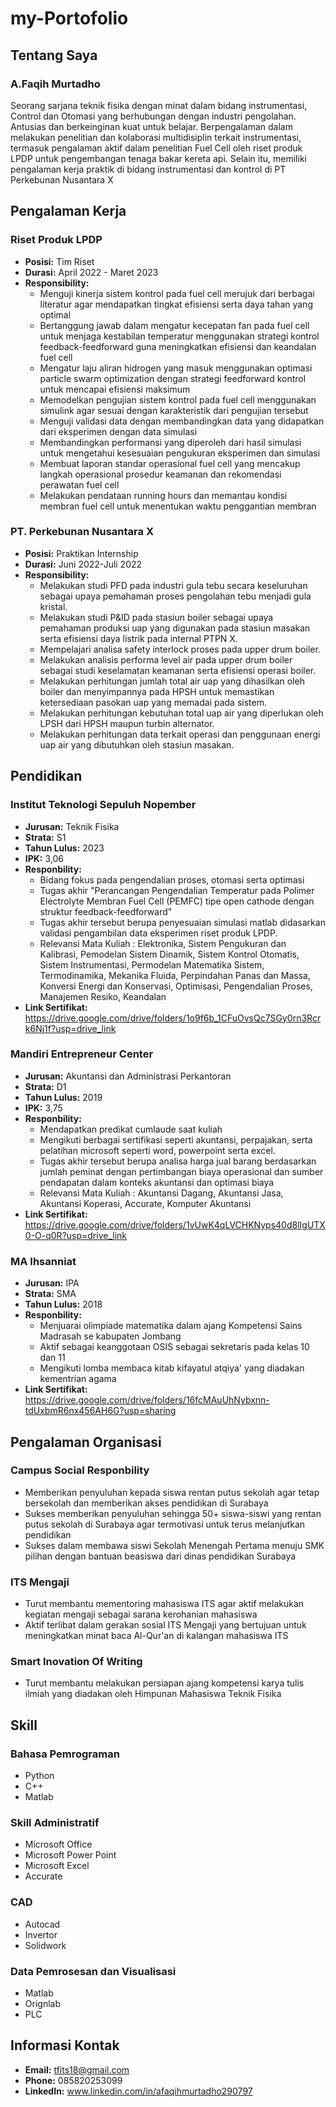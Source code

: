 # my-Portofolio

## Tentang Saya

### A.Faqih Murtadho
Seorang sarjana teknik fisika dengan minat dalam bidang instrumentasi, Control dan Otomasi yang berhubungan dengan industri pengolahan. Antusias dan berkeinginan kuat untuk belajar. Berpengalaman dalam melakukan penelitian dan kolaborasi multidisiplin terkait instrumentasi, termasuk pengalaman aktif dalam penelitian Fuel Cell oleh riset produk LPDP untuk pengembangan tenaga bakar kereta api. Selain itu, memiliki pengalaman kerja praktik di bidang instrumentasi dan kontrol di PT Perkebunan Nusantara X

## Pengalaman Kerja

### Riset Produk LPDP
- **Posisi:** Tim Riset
- **Durasi:** April 2022 - Maret 2023
- **Responsibility:**
  - Menguji kinerja sistem kontrol pada fuel cell merujuk dari berbagai literatur agar mendapatkan tingkat efisiensi serta daya tahan yang optimal
  - Bertanggung jawab dalam mengatur kecepatan fan pada fuel cell untuk menjaga kestabilan temperatur menggunakan strategi kontrol feedback-feedforward guna meningkatkan
    efisiensi dan keandalan fuel cell
  - Mengatur laju aliran hidrogen yang masuk menggunakan optimasi particle swarm optimization dengan strategi feedforward kontrol untuk mencapai efisiensi maksimum
  - Memodelkan pengujian sistem kontrol pada fuel cell menggunakan simulink agar sesuai dengan karakteristik dari pengujian tersebut
  - Menguji validasi data dengan membandingkan data yang didapatkan dari eksperimen dengan data simulasi
  - Membandingkan performansi yang diperoleh dari hasil simulasi untuk mengetahui kesesuaian pengukuran eksperimen dan simulasi
  - Membuat laporan standar operasional fuel cell yang mencakup langkah operasional prosedur keamanan dan rekomendasi perawatan fuel cell
  - Melakukan pendataan running hours dan memantau kondisi membran fuel cell untuk menentukan waktu penggantian membran

### PT. Perkebunan Nusantara X
- **Posisi:** Praktikan Internship
- **Durasi:** Juni 2022-Juli 2022
- **Responsibility:**
  - Melakukan studi PFD pada industri gula tebu secara keseluruhan sebagai upaya pemahaman proses pengolahan tebu menjadi gula kristal.
  - Melakukan studi P&ID pada stasiun boiler sebagai upaya pemahaman produksi uap yang digunakan pada stasiun masakan serta efisiensi daya listrik pada internal PTPN X.
  - Mempelajari analisa safety interlock proses pada upper drum boiler.
  - Melakukan analisis performa level air pada upper drum boiler sebagai studi keselamatan keamanan serta efisiensi operasi boiler.
  - Melakukan perhitungan jumlah total air uap yang dihasilkan oleh boiler dan menyimpannya pada HPSH untuk memastikan ketersediaan pasokan uap yang memadai pada sistem.
  - Melakukan perhitungan kebutuhan total uap air yang diperlukan oleh LPSH dari HPSH maupun turbin alternator.
  - Melakukan perhitungan data terkait operasi dan penggunaan energi uap air yang dibutuhkan oleh stasiun masakan.

<!-- Add more work experiences if applicable -->

## Pendidikan

### Institut Teknologi Sepuluh Nopember

- **Jurusan:** Teknik Fisika
- **Strata:** S1
- **Tahun Lulus:** 2023
- **IPK:** 3,06
- **Responbility:**
  - Bidang fokus pada pengendalian proses, otomasi serta optimasi
  - Tugas akhir "Perancangan Pengendalian Temperatur pada Polimer Electrolyte Membran Fuel Cell (PEMFC) tipe open cathode dengan struktur feedback-feedforward"
  - Tugas akhir tersebut berupa penyesuaian simulasi matlab didasarkan validasi pengambilan data eksperimen riset produk LPDP.
  - Relevansi Mata Kuliah : Elektronika, Sistem Pengukuran dan Kalibrasi, Pemodelan Sistem Dinamik, Sistem Kontrol Otomatis, Sistem Instrumentasi, Permodelan Matematika Sistem, Termodinamika, Mekanika Fluida, Perpindahan Panas dan Massa, Konversi Energi dan Konservasi, Optimisasi, Pengendalian Proses, Manajemen Resiko, Keandalan
- **Link Sertifikat:** https://drive.google.com/drive/folders/1o9f6b_1CFuOvsQc7SGy0rn3Rcrk6Nj1f?usp=drive_link
 
 ### Mandiri Entrepreneur Center
 
- **Jurusan:** Akuntansi dan Administrasi Perkantoran
- **Strata:** D1
- **Tahun Lulus:** 2019
- **IPK:** 3,75
- **Responbility:**
  - Mendapatkan predikat cumlaude saat kuliah
  - Mengikuti berbagai sertifikasi seperti akuntansi, perpajakan, serta pelatihan microsoft seperti word, powerpoint serta excel.
  - Tugas akhir tersebut berupa analisa harga jual barang berdasarkan jumlah peminat dengan pertimbangan biaya operasional dan sumber pendapatan dalam konteks akuntansi dan optimasi biaya
  - Relevansi Mata Kuliah : Akuntansi Dagang, Akuntansi Jasa, Akuntansi Koperasi, Accurate, Komputer Akuntansi
- **Link Sertifikat:** https://drive.google.com/drive/folders/1vUwK4qLVCHKNyps40d8lIgUTX0-O-q0R?usp=drive_link

### MA Ihsanniat

- **Jurusan:** IPA
- **Strata:** SMA 
- **Tahun Lulus:** 2018
- **Responbility:**
  - Menjuarai olimpiade matematika dalam ajang Kompetensi Sains Madrasah se kabupaten Jombang
  - Aktif sebagai keanggotaan OSIS sebagai sekretaris pada kelas 10 dan 11
  - Mengikuti lomba membaca kitab kifayatul atqiya' yang diadakan kementrian agama 
- **Link Sertifikat:** https://drive.google.com/drive/folders/16fcMAuUhNybxnn-tdUxbmR6nx456AH6G?usp=sharing
<!-- Add any other contact information if desired -->

## Pengalaman Organisasi

### Campus Social Responbility
- Memberikan penyuluhan kepada siswa rentan putus sekolah agar tetap bersekolah dan memberikan akses pendidikan di Surabaya
- Sukses memberikan penyuluhan sehingga 50+ siswa-siswi yang rentan putus sekolah di Surabaya agar termotivasi untuk terus melanjutkan pendidikan
- Sukses dalam membawa siswi Sekolah Menengah Pertama menuju SMK pilihan dengan bantuan beasiswa dari dinas pendidikan Surabaya

### ITS Mengaji
- Turut membantu mementoring mahasiswa ITS agar aktif melakukan kegiatan mengaji sebagai sarana kerohanian mahasiswa
- Aktif terlibat dalam gerakan sosial ITS Mengaji yang bertujuan untuk meningkatkan minat baca Al-Qur'an di kalangan mahasiswa ITS

### Smart Inovation Of Writing
- Turut membantu melakukan persiapan ajang kompetensi karya tulis ilmiah yang diadakan oleh Himpunan Mahasiswa Teknik Fisika

<!-- Add more projects following the same structure -->

## Skill

### Bahasa Pemrograman
- Python
- C++
- Matlab

### Skill Administratif
- Microsoft Office
- Microsoft Power Point 
- Microsoft Excel 
- Accurate

### CAD
- Autocad
- Invertor
- Solidwork

### Data Pemrosesan dan Visualisasi
- Matlab
- Orignlab
- PLC

## Informasi Kontak
- **Email:** tfits18@gmail.com
- **Phone:** 085820253099
- **LinkedIn:** www.linkedin.com/in/afaqihmurtadho290797



<!-- Add more skill categories if desired -->
